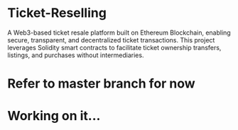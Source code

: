 # Ticket-Reselling
A Web3-based ticket resale platform built on Ethereum Blockchain, enabling secure, transparent, and decentralized ticket transactions. This project leverages Solidity smart contracts to facilitate ticket ownership transfers, listings, and purchases without intermediaries.


# Refer to master branch for now 
# Working on it...
